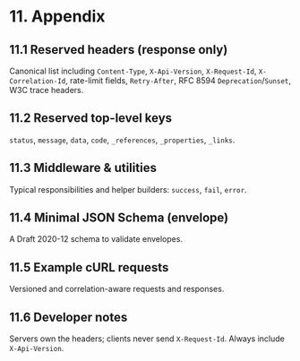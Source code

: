 # 11. Appendix

## 11.1 Reserved headers (response only)
Canonical list including `Content-Type`, `X-Api-Version`, `X-Request-Id`, `X-Correlation-Id`, rate-limit fields, `Retry-After`, RFC 8594 `Deprecation`/`Sunset`, W3C trace headers.

## 11.2 Reserved top-level keys
`status`, `message`, `data`, `code`, `_references`, `_properties`, `_links`.

## 11.3 Middleware & utilities
Typical responsibilities and helper builders: `success`, `fail`, `error`.

## 11.4 Minimal JSON Schema (envelope)
A Draft 2020-12 schema to validate envelopes.

## 11.5 Example cURL requests
Versioned and correlation-aware requests and responses.

## 11.6 Developer notes
Servers own the headers; clients never send `X-Request-Id`. Always include `X-Api-Version`.
